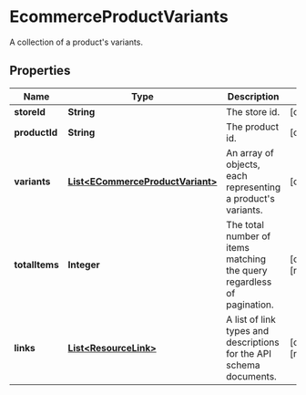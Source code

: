 

# EcommerceProductVariants

A collection of a product's variants.

## Properties

| Name | Type | Description | Notes |
|------------ | ------------- | ------------- | -------------|
|**storeId** | **String** | The store id. |  [optional] |
|**productId** | **String** | The product id. |  [optional] |
|**variants** | [**List&lt;ECommerceProductVariant&gt;**](ECommerceProductVariant.md) | An array of objects, each representing a product&#39;s variants. |  [optional] |
|**totalItems** | **Integer** | The total number of items matching the query regardless of pagination. |  [optional] [readonly] |
|**links** | [**List&lt;ResourceLink&gt;**](ResourceLink.md) | A list of link types and descriptions for the API schema documents. |  [optional] [readonly] |



